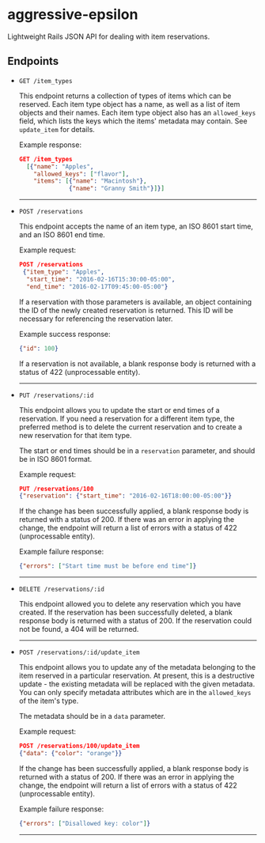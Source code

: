 # aggressive-epsilon

Lightweight Rails JSON API for dealing with item reservations.

## Endpoints

+ `GET /item_types`

  This endpoint returns a collection of types of items which can be reserved.
  Each item type object has a name, as well as a list of item objects and their names.
  Each item type object also has an `allowed_keys` field, which lists the keys
  which the items' metadata may contain. See `update_item` for details.

  Example response:

  ```json
  GET /item_types
    [{"name": "Apples",
      "allowed_keys": ["flavor"],
      "items": [{"name": "Macintosh"},
                {"name": "Granny Smith"}]}]
  ```

  ---

+ `POST /reservations`

   This endpoint accepts the name of an item type, an ISO 8601 start time, and an ISO 8601 end time.

   Example request:

   ```json
   POST /reservations
    {"item_type": "Apples",
     "start_time": "2016-02-16T15:30:00-05:00",
     "end_time": "2016-02-17T09:45:00-05:00"}
   ```

   If a reservation with those parameters is available, an object containing the ID of the newly created reservation is returned.
   This ID will be necessary for referencing the reservation later.

   Example success response:

   ```json
   {"id": 100}
   ```

   If a reservation is not available, a blank response body is returned with a status of 422 (unprocessable entity).

   ---

+ `PUT /reservations/:id`

   This endpoint allows you to update the start or end times of a reservation.
   If you need a reservation for a different item type, the preferred method is to delete the current reservation
   and to create a new reservation for that item type.

   The start or end times should be in a `reservation` parameter, and should be in ISO 8601 format.

   Example request:

   ```json
   PUT /reservations/100
   {"reservation": {"start_time": "2016-02-16T18:00:00-05:00"}}
   ```

   If the change has been successfully applied, a blank response body is returned with a status of 200.
   If there was an error in applying the change, the endpoint will return a list of errors with a status of 422 (unprocessable entity).

   Example failure response:

   ```json
   {"errors": ["Start time must be before end time"]}
   ```
   ---

+ `DELETE /reservations/:id`

  This endpoint allowed you to delete any reservation which you have created.
  If the reservation has been successfully deleted, a blank response body is returned with a status of 200.
  If the reservation could not be found, a 404 will be returned.

  ---

+ `POST /reservations/:id/update_item`

   This endpoint allows you to update any of the metadata belonging to the item reserved in a particular reservation.
   At present, this is a destructive update - the existing metadata will be replaced with the given metadata.
   You can only specify metadata attributes which are in the `allowed_keys` of the item's type.

   The metadata should be in a `data` parameter.

   Example request:

   ```json
   POST /reservations/100/update_item
   {"data": {"color": "orange"}}
   ```

   If the change has been successfully applied, a blank response body is returned with a status of 200.
   If there was an error in applying the change, the endpoint will return a list of errors with a status of 422 (unprocessable entity).

   Example failure response:

   ```json
   {"errors": ["Disallowed key: color"]}
   ```

   ---

